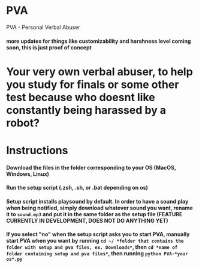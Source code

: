 # PVA
PVA - Personal Verbal Abuser
#### more updates for things like customizability and harshness level coming soon, this is just proof of concept
# Your very own verbal abuser, to help you study for finals or some other test because who doesnt like constantly being harassed by a robot?
# Instructions
#### Download the files in the folder corresponding to your OS (MacOS, Windows, Linux)
#### Run the setup script (.zsh, .sh, or .bat depending on os)
#### Setup script installs playsound by default. In order to have a sound play when being notified, simply download whatever sound you want, rename it to `sound.mp3` and put it in the same folder as the setup file (FEATURE CURRENTLY IN DEVELOPMENT, DOES NOT DO ANYTHING YET)
#### If you select "no" when the setup script asks you to start PVA, manually start PVA when you want by running `cd ~/ *folder that contains the folder with setup and pva files, ex. Downloads*`, then `cd *name of folder containing setup and pva files*`, then running `python PVA-*your os*.py`
